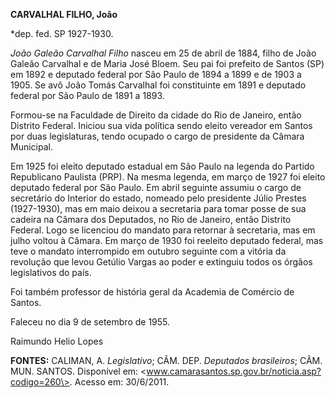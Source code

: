 **CARVALHAL FILHO, João**

\*dep. fed. SP 1927-1930.

*João Galeão Carvalhal Filho* nasceu em 25 de abril de 1884, filho de
João Galeão Carvalhal e de Maria José Bloem. Seu pai foi prefeito de
Santos (SP) em 1892 e deputado federal por São Paulo de 1894 a 1899 e de
1903 a 1905. Se avô João Tomás Carvalhal foi constituinte em 1891 e
deputado federal por São Paulo de 1891 a 1893.

Formou-se na Faculdade de Direito da cidade do Rio de Janeiro, então
Distrito Federal. Iniciou sua vida política sendo eleito vereador em
Santos por duas legislaturas, tendo ocupado o cargo de presidente da
Câmara Municipal.

Em 1925 foi eleito deputado estadual em São Paulo na legenda do Partido
Republicano Paulista (PRP). Na mesma legenda, em março de 1927 foi
eleito deputado federal por São Paulo. Em abril seguinte assumiu o cargo
de secretário do Interior do estado, nomeado pelo presidente Júlio
Prestes (1927-1930), mas em maio deixou a secretaria para tomar posse de
sua cadeira na Câmara dos Deputados, no Rio de Janeiro, então Distrito
Federal. Logo se licenciou do mandato para retornar à secretaria, mas em
julho voltou à Câmara. Em março de 1930 foi reeleito deputado federal,
mas teve o mandato interrompido em outubro seguinte com a vitória da
revolução que levou Getúlio Vargas ao poder e extinguiu todos os órgãos
legislativos do país.

Foi também professor de história geral da Academia de Comércio de
Santos.

Faleceu no dia 9 de setembro de 1955.

Raimundo Helio Lopes

**FONTES:** CALIMAN, A. *Legislativo*; CÂM. DEP. *Deputados
brasileiros*; CÂM. MUN. SANTOS. Disponível em:
\<www.camarasantos.sp.gov.br/noticia.asp?codigo=260\>. Acesso em:
30/6/2011.
